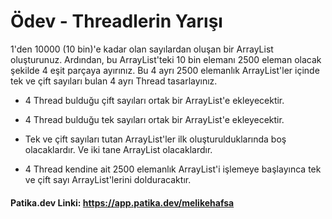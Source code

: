 # Ödev - Threadlerin Yarışı

1'den 10000 (10 bin)'e kadar olan sayılardan oluşan bir ArrayList oluşturunuz. Ardından, bu ArrayList'teki 10 bin elemanı 2500 eleman olacak şekilde 4 eşit parçaya ayırınız. Bu 4 ayrı 2500 elemanlık ArrayList'ler içinde tek ve çift sayıları bulan 4 ayrı Thread tasarlayınız.



   * 4 Thread bulduğu çift sayıları ortak bir ArrayList'e ekleyecektir.


   * 4 Thread bulduğu tek sayıları ortak bir ArrayList'e ekleyecektir.


   * Tek ve çift sayıları tutan ArrayList'ler ilk oluşturulduklarında boş olacaklardır. Ve iki tane ArrayList olacaklardır.


   * 4 Thread kendine ait 2500 elemanlık ArrayList'i işlemeye başlayınca tek ve çift sayı ArrayList'lerini dolduracaktır.
   
   
#### Patika.dev Linki: https://app.patika.dev/melikehafsa
